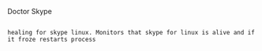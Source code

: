 Doctor Skype
~~~~~~~~~~~~~~~~~~~~~~~~~~~~

healing for skype linux. Monitors that skype for linux is alive and if it froze restarts process

